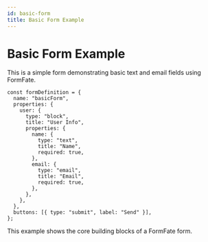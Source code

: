 ```yaml
---
id: basic-form
title: Basic Form Example
---
```


# Basic Form Example

This is a simple form demonstrating basic text and email fields using FormFate.

```tsx
const formDefinition = {
  name: "basicForm",
  properties: {
    user: {
      type: "block",
      title: "User Info",
      properties: {
        name: {
          type: "text",
          title: "Name",
          required: true,
        },
        email: {
          type: "email",
          title: "Email",
          required: true,
        },
      },
    },
  },
  buttons: [{ type: "submit", label: "Send" }],
};
```

This example shows the core building blocks of a FormFate form.
